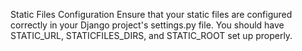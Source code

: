 

Static Files Configuration
Ensure that your static files are configured correctly in your Django project's settings.py file. You should have STATIC_URL, STATICFILES_DIRS, and STATIC_ROOT set up properly.